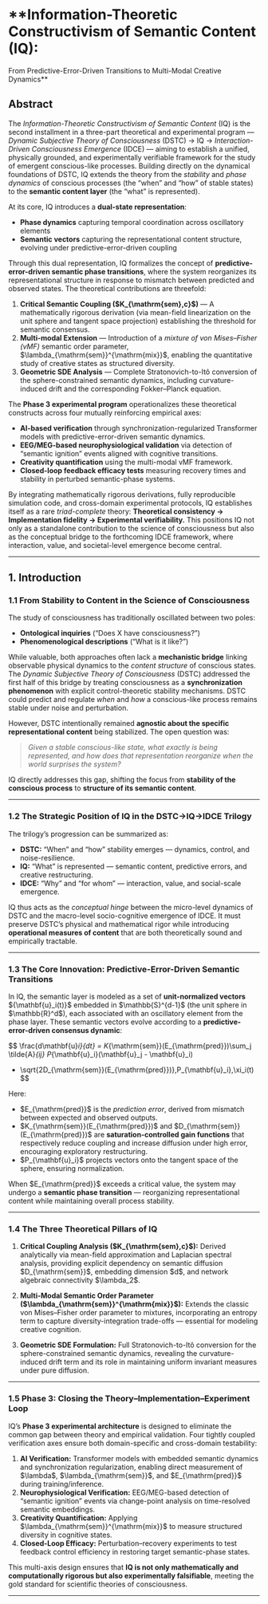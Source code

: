 # \*\*Information-Theoretic Constructivism of Semantic Content (IQ):

From Predictive-Error-Driven Transitions to Multi-Modal Creative Dynamics\*\*

## **Abstract**

The *Information-Theoretic Constructivism of Semantic Content* (IQ) is the second installment in a three-part theoretical and experimental program — *Dynamic Subjective Theory of Consciousness* (DSTC) → IQ → *Interaction-Driven Consciousness Emergence* (IDCE) — aiming to establish a unified, physically grounded, and experimentally verifiable framework for the study of emergent conscious-like processes.
Building directly on the dynamical foundations of DSTC, IQ extends the theory from the *stability* and *phase dynamics* of conscious processes (the “when” and “how” of stable states) to the **semantic content layer** (the “what” is represented).

At its core, IQ introduces a **dual-state representation**:

* **Phase dynamics** capturing temporal coordination across oscillatory elements
* **Semantic vectors** capturing the representational content structure, evolving under predictive-error-driven coupling

Through this dual representation, IQ formalizes the concept of **predictive-error-driven semantic phase transitions**, where the system reorganizes its representational structure in response to mismatch between predicted and observed states. The theoretical contributions are threefold:

1. **Critical Semantic Coupling (\$K\_{\mathrm{sem},c}\$)** — A mathematically rigorous derivation (via mean-field linearization on the unit sphere and tangent space projection) establishing the threshold for semantic consensus.
2. **Multi-modal Extension** — Introduction of a *mixture of von Mises–Fisher (vMF)* semantic order parameter, \$\lambda\_{\mathrm{sem}}^{\mathrm{mix}}\$, enabling the quantitative study of creative states as structured diversity.
3. **Geometric SDE Analysis** — Complete Stratonovich-to-Itô conversion of the sphere-constrained semantic dynamics, including curvature-induced drift and the corresponding Fokker–Planck equation.

The **Phase 3 experimental program** operationalizes these theoretical constructs across four mutually reinforcing empirical axes:

* **AI-based verification** through synchronization-regularized Transformer models with predictive-error-driven semantic dynamics.
* **EEG/MEG-based neurophysiological validation** via detection of “semantic ignition” events aligned with cognitive transitions.
* **Creativity quantification** using the multi-modal vMF framework.
* **Closed-loop feedback efficacy tests** measuring recovery times and stability in perturbed semantic-phase systems.

By integrating mathematically rigorous derivations, fully reproducible simulation code, and cross-domain experimental protocols, IQ establishes itself as a rare *triad-complete* theory:
**Theoretical consistency → Implementation fidelity → Experimental verifiability.**
This positions IQ not only as a standalone contribution to the science of consciousness but also as the conceptual bridge to the forthcoming IDCE framework, where interaction, value, and societal-level emergence become central.

---

## **1. Introduction**

### **1.1 From Stability to Content in the Science of Consciousness**

The study of consciousness has traditionally oscillated between two poles:

* **Ontological inquiries** (“Does X have consciousness?”)
* **Phenomenological descriptions** (“What is it like?”)

While valuable, both approaches often lack a **mechanistic bridge** linking observable physical dynamics to the *content structure* of conscious states.
The *Dynamic Subjective Theory of Consciousness* (DSTC) addressed the first half of this bridge by treating consciousness as a **synchronization phenomenon** with explicit control-theoretic stability mechanisms. DSTC could predict and regulate *when* and *how* a conscious-like process remains stable under noise and perturbation.

However, DSTC intentionally remained **agnostic about the specific representational content** being stabilized. The open question was:

> *Given a stable conscious-like state, what exactly is being represented, and how does that representation reorganize when the world surprises the system?*

IQ directly addresses this gap, shifting the focus from **stability of the conscious process** to **structure of its semantic content**.

---

### **1.2 The Strategic Position of IQ in the DSTC→IQ→IDCE Trilogy**

The trilogy’s progression can be summarized as:

* **DSTC:** “When” and “how” stability emerges — dynamics, control, and noise-resilience.
* **IQ:** “What” is represented — semantic content, predictive errors, and creative restructuring.
* **IDCE:** “Why” and “for whom” — interaction, value, and social-scale emergence.

IQ thus acts as the *conceptual hinge* between the micro-level dynamics of DSTC and the macro-level socio-cognitive emergence of IDCE. It must preserve DSTC’s physical and mathematical rigor while introducing **operational measures of content** that are both theoretically sound and empirically tractable.

---

### **1.3 The Core Innovation: Predictive-Error-Driven Semantic Transitions**

In IQ, the semantic layer is modeled as a set of **unit-normalized vectors** \${\mathbf{u}\_i(t)}\$ embedded in \$\mathbb{S}^{d-1}\$ (the unit sphere in \$\mathbb{R}^d\$), each associated with an oscillatory element from the phase layer. These semantic vectors evolve according to a **predictive-error-driven consensus dynamic**:

$$
\frac{d\mathbf{u}_i}{dt} =
K_{\mathrm{sem}}(E_{\mathrm{pred}})\sum_j \tilde{A}_{ij} P_{\mathbf{u}_i}(\mathbf{u}_j - \mathbf{u}_i)
+ \sqrt{2D_{\mathrm{sem}}(E_{\mathrm{pred}})}\,P_{\mathbf{u}_i}\,\xi_i(t)
$$

Here:

* \$E\_{\mathrm{pred}}\$ is the *prediction error*, derived from mismatch between expected and observed outputs.
* \$K\_{\mathrm{sem}}(E\_{\mathrm{pred}})\$ and \$D\_{\mathrm{sem}}(E\_{\mathrm{pred}})\$ are **saturation-controlled gain functions** that respectively reduce coupling and increase diffusion under high error, encouraging exploratory restructuring.
* \$P\_{\mathbf{u}\_i}\$ projects vectors onto the tangent space of the sphere, ensuring normalization.

When \$E\_{\mathrm{pred}}\$ exceeds a critical value, the system may undergo a **semantic phase transition** — reorganizing representational content while maintaining overall process stability.

---

### **1.4 The Three Theoretical Pillars of IQ**

1. **Critical Coupling Analysis (\$K\_{\mathrm{sem},c}\$):**
   Derived analytically via mean-field approximation and Laplacian spectral analysis, providing explicit dependency on semantic diffusion \$D\_{\mathrm{sem}}\$, embedding dimension \$d\$, and network algebraic connectivity \$\lambda\_2\$.

2. **Multi-Modal Semantic Order Parameter (\$\lambda\_{\mathrm{sem}}^{\mathrm{mix}}\$):**
   Extends the classic von Mises–Fisher order parameter to mixtures, incorporating an entropy term to capture diversity-integration trade-offs — essential for modeling creative cognition.

3. **Geometric SDE Formulation:**
   Full Stratonovich-to-Itô conversion for the sphere-constrained semantic dynamics, revealing the curvature-induced drift term and its role in maintaining uniform invariant measures under pure diffusion.

---

### **1.5 Phase 3: Closing the Theory–Implementation–Experiment Loop**

IQ’s **Phase 3 experimental architecture** is designed to eliminate the common gap between theory and empirical validation. Four tightly coupled verification axes ensure both domain-specific and cross-domain testability:

1. **AI Verification:** Transformer models with embedded semantic dynamics and synchronization regularization, enabling direct measurement of \$\lambda\$, \$\lambda\_{\mathrm{sem}}\$, and \$E\_{\mathrm{pred}}\$ during training/inference.
2. **Neurophysiological Verification:** EEG/MEG-based detection of “semantic ignition” events via change-point analysis on time-resolved semantic embeddings.
3. **Creativity Quantification:** Applying \$\lambda\_{\mathrm{sem}}^{\mathrm{mix}}\$ to measure structured diversity in cognitive states.
4. **Closed-Loop Efficacy:** Perturbation–recovery experiments to test feedback control efficiency in restoring target semantic-phase states.

This multi-axis design ensures that **IQ is not only mathematically and computationally rigorous but also experimentally falsifiable**, meeting the gold standard for scientific theories of consciousness.

---
